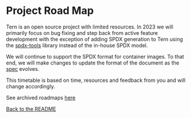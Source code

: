 # Project Road Map

Tern is an open source project with limited resources. In 2023 we will primarily focus on bug fixing and step back from active feature development with the exception of adding SPDX generation to Tern using the [spdx-tools](https://pypi.org/project/spdx-tools/) library instead of the in-house SPDX model.

We will continue to support the SPDX format for container images. To that end, we will make changes to update the format of the document as the [spec](https://spdx.github.io/spdx-spec/) evolves.

This timetable is based on time, resources and feedback from you and will change accordingly.

See archived roadmaps [here](project-roadmap-archive.md)

[Back to the README](../README.md)
